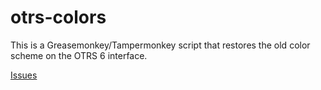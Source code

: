 # otrs-colors
This is a Greasemonkey/Tampermonkey script that restores the old color scheme on the OTRS 6 interface.

[Issues](https://github.com/Matthewrbowker/otrs-colors/issues)
